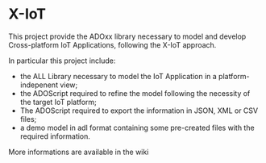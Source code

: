 # X-IoT

This project provide the ADOxx library necessary to model and develop Cross-platform IoT Applications, following the X-IoT approach.

 In particular this project include:
- the ALL Library necessary to model the IoT Application in a platform-indepenent view;
- the ADOScript required to refine the model following the necessity of the target IoT platform;
- The ADOScript required to export the information in JSON, XML or CSV files;
- a demo model in adl format containing some pre-created files with the required information.

More informations are available in the wiki
